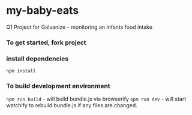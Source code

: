 # my-baby-eats
Q1 Project for Galvanize - monitoring an infants food intake

### To get started, fork project

### install dependencies
`npm install`

### To build development environment
`npm run build` - will build bundle.js via browserify
`npm run dev` - will start watchify to rebuild bundle.js if any files are changed.
